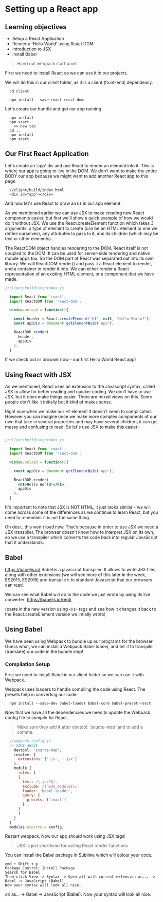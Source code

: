 # Setting up a React app

## Learning objectives
- Setup a React Application
- Render a 'Hello World' using React DOM
- Introduction to JSX
- Install Babel


> Hand out webpack start point.

First we need to install React so we can use it in our projects.

We will do this in our client folder, as it is a client (front-end) dependency.

```
  cd client
```


```
  npm install --save react react-dom
```

Let's create our bundle and get our app running.

```
  npm install
  npm start
    >> new tab
  cd ..
  npm install
  npm start
```

## Our First React Application

Let's create an 'app' div and use React to render an element into it. This is where our app is going to live in the DOM. We don't want to make the entire BODY our app because we might want to add another React app to this page. 

```
  //client/build/index.html
  <div id="app"></div>
```

And now let's use React to draw an `h1` in our app element.

As we mentioned earlier we can use JSX to make creating new React components easier, but first we'll show a quick example of how we would do it without JSX. We use the React.createElement function which takes 3 arguments: a type of element to create (can be an HTML element or one we define ourselves), any attributes to pass to it, and its children (which may be text or other elements).

The ReactDOM object handles rendering to the DOM. React itself is not coupled to the DOM. It can be used for server-side rendering and native mobile apps too. So the DOM part of React was separated out into its own library. We call ReactDOM.render() and pass it a React element to render, and a container to render it into. We can either render a React representation of an existing HTML element, or a component that we have made. 

```js
//client/build/src/index.js

  import React from 'react';
  import ReactDOM from 'react-dom';

  window.onload = function(){

    const header = React.createElement('h1', null, 'Hello World!');
    const appDiv = document.getElementById('app');

    ReactDOM.render(
      header,
      appDiv
    );
  }
```

If we check out or browser now - our first Hello World React app!

## Using React with JSX

As we mentioned, React uses an extension to the Javascript syntax, called JSX to allow for better reading and quicker coding.  We don't have to use JSX, but it does make things easier. There are mixed views on this. Some people don't like it initially but it kind of makes sense.

Right now when we make our H1 element it doesn't seem to complicated. However you can imagine once we make more complex components of our own that take in several properties and may have several children, it can get messy and confusing to read. So let's use JSX to make this easier:

```jsx

//client/build/src/index.js

  import React from 'react';
  import ReactDOM from 'react-dom';

  window.onload = function(){

    const appDiv = document.getElementById('app');

    ReactDOM.render(
      <h1>Hello World!</h1>,
      appDiv
    );
  }
```


It's important to note that JSX is NOT HTML, it just looks similar - we will come across some of the differences as we continue to learn React, but you need to remember it is not the same thing.

Oh dear.. this won't load now. That's because in order to use JSX we need a JSX transpiler. The browser doesn't know how to interpret JSX on its own, so we use a transpiler which converts the code back into regular JavaScript that it understands. 

## Babel

https://babeljs.io/
Babel is a javascript transpiler. It allows to write JSX files,  along with other extensions (we will see more of this later in the week, ES2015, ES2016) and transpile it to standard Javascript that our browsers can read.

We can see what Babel will do to the code we just wrote by using its live converter: https://babeljs.io/repl/

(paste in the new version using `<h1>` tags and see how it changes it back to the React.createElement version we intially wrote)

## Using Babel

We have been using Webpack to bundle up our programs for the browser.  Guess what, we can install a Webpack Babel loader, and tell it to transpile (translate) our code in the bundle step! 

### Compilation Setup

First we need to install Babel in our client folder so we can use it with Webpack.

Webpack uses loaders to handle compiling the code using React. The presets help in converting our code.

```
  npm install --save-dev babel-loader babel-core babel-preset-react
```

Now that we have all the dependencies we need to update the Webpack config file to compile for React.
> Make sure they add it after devtool: 'source-map' and to add a comma.

```js
  //webpack.config.js
  // SAME ABOVE
    devtool: "source-map",
    resolve: {
      extensions: ['.js', '.jsx']
    },
    module:{
      rules: [
      {
        test: /\.jsx?$/,
        exclude: /(node_modules)/,
        loader: 'babel-loader',
        query: {
          presets: ['react']
        }
      }
      ]
    }
  }
  modules.exports = config;
```

Restart webpack. Now our app should work using JSX tags!

> JSX is just shorthand for calling React render functions

You can install the Babel package in Sublime which will colour your code.

```
cmd + Shift + p
Package Control: Install Package
Search for Babel
Then click View -> Syntax -> Open all with current extension as... -> Babel -> JavaScript (Babel).
Now your syntax will look all nice.
```


on as... -> Babel -> JavaScript (Babel).
Now your syntax will look all nice.


